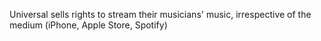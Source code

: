 
Universal sells rights to stream their musicians' music, irrespective of the medium (iPhone, Apple Store, Spotify)